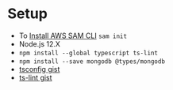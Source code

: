 # Setup
 - To [Install AWS SAM CLI](https://github.com/awsdocs/aws-sam-developer-guide/blob/master/doc_source/serverless-sam-cli-install-linux.md)
  `sam init`
 - Node.js 12.X
 - `npm install --global typescript ts-lint`
 - `npm install --save mongodb @types/mongodb`
 - [tsconfig gist]()
 - [ts-lint gist]()
